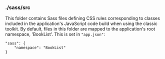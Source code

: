 ### ./sass/src

This folder contains Sass files defining CSS rules corresponding to classes
included in the application's JavaScript code build when using the classic toolkit.
By default, files in this folder are mapped to the application's root namespace, 'BookList'.
This is set in `"app.json"`:

    "sass": {
        "namespace": "BookList"
    }